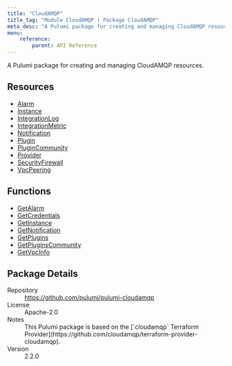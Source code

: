 ```yaml
---
title: "CloudAMQP"
title_tag: "Module CloudAMQP | Package CloudAMQP"
meta_desc: "A Pulumi package for creating and managing CloudAMQP resources."
menu:
    reference:
        parent: API Reference
---
```


<!-- WARNING: this file was generated by Pulumi Docs Generator. -->
<!-- Do not edit by hand unless you're certain you know what you are doing! -->

A Pulumi package for creating and managing CloudAMQP resources.

<h2 id="resources">Resources</h2>
<ul class="api">
    <li><a href="alarm" title="Alarm"><span class="symbol resource"></span>Alarm</a></li>
    <li><a href="instance" title="Instance"><span class="symbol resource"></span>Instance</a></li>
    <li><a href="integrationlog" title="IntegrationLog"><span class="symbol resource"></span>IntegrationLog</a></li>
    <li><a href="integrationmetric" title="IntegrationMetric"><span class="symbol resource"></span>IntegrationMetric</a></li>
    <li><a href="notification" title="Notification"><span class="symbol resource"></span>Notification</a></li>
    <li><a href="plugin" title="Plugin"><span class="symbol resource"></span>Plugin</a></li>
    <li><a href="plugincommunity" title="PluginCommunity"><span class="symbol resource"></span>PluginCommunity</a></li>
    <li><a href="provider" title="Provider"><span class="symbol resource"></span>Provider</a></li>
    <li><a href="securityfirewall" title="SecurityFirewall"><span class="symbol resource"></span>SecurityFirewall</a></li>
    <li><a href="vpcpeering" title="VpcPeering"><span class="symbol resource"></span>VpcPeering</a></li>
</ul>

<h2 id="functions">Functions</h2>
<ul class="api">
    <li><a href="getalarm" title="GetAlarm"><span class="symbol function"></span>GetAlarm</a></li>
    <li><a href="getcredentials" title="GetCredentials"><span class="symbol function"></span>GetCredentials</a></li>
    <li><a href="getinstance" title="GetInstance"><span class="symbol function"></span>GetInstance</a></li>
    <li><a href="getnotification" title="GetNotification"><span class="symbol function"></span>GetNotification</a></li>
    <li><a href="getplugins" title="GetPlugins"><span class="symbol function"></span>GetPlugins</a></li>
    <li><a href="getpluginscommunity" title="GetPluginsCommunity"><span class="symbol function"></span>GetPluginsCommunity</a></li>
    <li><a href="getvpcinfo" title="GetVpcInfo"><span class="symbol function"></span>GetVpcInfo</a></li>
</ul>

<h2 id="package-details">Package Details</h2>
<dl class="package-details">
	<dt>Repository</dt>
	<dd><a href="https://github.com/pulumi/pulumi-cloudamqp">https://github.com/pulumi/pulumi-cloudamqp</a></dd>
	<dt>License</dt>
	<dd>Apache-2.0</dd>
	<dt>Notes</dt>
	<dd>This Pulumi package is based on the [`cloudamqp` Terraform Provider](https://github.com/cloudamqp/terraform-provider-cloudamqp).</dd>
	<dt>Version</dt>
	<dd>2.2.0</dd>
</dl>

